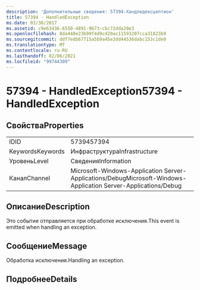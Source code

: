 ```yaml
---
description: 'Дополнительные сведения: 57394-Хандледексцептион'
title: 57394 - HandledException
ms.date: 03/30/2017
ms.assetid: c9e63436-6550-4891-9673-cbc72dda20e3
ms.openlocfilehash: 8da448e23b99f4d9cd20ac11593207cca31823b9
ms.sourcegitcommit: ddf7edb67715a5b9a45e3dd44536dabc153c1de0
ms.translationtype: MT
ms.contentlocale: ru-RU
ms.lasthandoff: 02/06/2021
ms.locfileid: "99744309"
---
```

# <a name="57394---handledexception"></a><span data-ttu-id="b57f8-103">57394 - HandledException</span><span class="sxs-lookup"><span data-stu-id="b57f8-103">57394 - HandledException</span></span>

## <a name="properties"></a><span data-ttu-id="b57f8-104">Свойства</span><span class="sxs-lookup"><span data-stu-id="b57f8-104">Properties</span></span>  
  
|||  
|-|-|  
|<span data-ttu-id="b57f8-105">ID</span><span class="sxs-lookup"><span data-stu-id="b57f8-105">ID</span></span>|<span data-ttu-id="b57f8-106">57394</span><span class="sxs-lookup"><span data-stu-id="b57f8-106">57394</span></span>|  
|<span data-ttu-id="b57f8-107">Keywords</span><span class="sxs-lookup"><span data-stu-id="b57f8-107">Keywords</span></span>|<span data-ttu-id="b57f8-108">Инфраструктура</span><span class="sxs-lookup"><span data-stu-id="b57f8-108">Infrastructure</span></span>|  
|<span data-ttu-id="b57f8-109">Уровень</span><span class="sxs-lookup"><span data-stu-id="b57f8-109">Level</span></span>|<span data-ttu-id="b57f8-110">Сведения</span><span class="sxs-lookup"><span data-stu-id="b57f8-110">Information</span></span>|  
|<span data-ttu-id="b57f8-111">Канал</span><span class="sxs-lookup"><span data-stu-id="b57f8-111">Channel</span></span>|<span data-ttu-id="b57f8-112">Microsoft-Windows-Application Server-Applications/Debug</span><span class="sxs-lookup"><span data-stu-id="b57f8-112">Microsoft-Windows-Application Server-Applications/Debug</span></span>|  
  
## <a name="description"></a><span data-ttu-id="b57f8-113">Описание</span><span class="sxs-lookup"><span data-stu-id="b57f8-113">Description</span></span>  

 <span data-ttu-id="b57f8-114">Это событие отправляется при обработке исключения.</span><span class="sxs-lookup"><span data-stu-id="b57f8-114">This event is emitted when handling an exception.</span></span>  
  
## <a name="message"></a><span data-ttu-id="b57f8-115">Сообщение</span><span class="sxs-lookup"><span data-stu-id="b57f8-115">Message</span></span>  

 <span data-ttu-id="b57f8-116">Обработка исключения.</span><span class="sxs-lookup"><span data-stu-id="b57f8-116">Handling an exception.</span></span>  
  
## <a name="details"></a><span data-ttu-id="b57f8-117">Подробнее</span><span class="sxs-lookup"><span data-stu-id="b57f8-117">Details</span></span>
